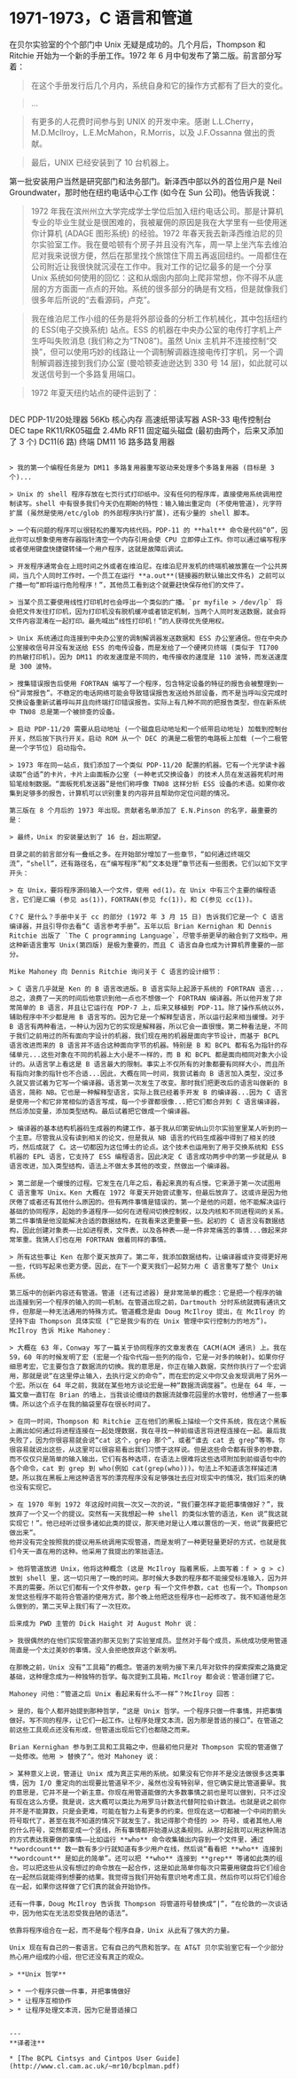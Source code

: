 # 1971-1973，C 语言和管道

在贝尔实验室的个个部门中 Unix 无疑是成功的。几个月后，Thompson 和 Ritchie 开始为一个新的手册工作。1972 年 6 月中旬发布了第二版。前言部分写着：

> 在这个手册发行后几个月内，系统自身和它的操作方式都有了巨大的变化。

> ...

> 有更多的人花费时间参与到 UNIX 的开发中来。感谢 L.L.Cherry，M.D.McIlroy，L.E.McMahon，R.Morris，以及 J.F.Ossanna 做出的贡献。

> 最后，UNIX 已经安装到了 10 台机器上。

第一批安装用户当然是研究部门和法务部门。新泽西中部以外的首位用户是 Neil Groundwater，那时他在纽约电话中心工作 (如今在 Sun 公司)。他告诉我说：

> 1972 年我在滨州州立大学完成学士学位后加入纽约电话公司。那是计算机专业的毕业生就业是很困难的，我被雇佣的原因是我在大学里有一些使用迷你计算机 (ADAGE 图形系统) 的经验。1972 年春天我去新泽西维泊尼的贝尔实验室工作。我在曼哈顿有个房子并且没有汽车，周一早上坐汽车去维泊尼对我来说很方便，然后在那里找个旅馆住下周五再返回纽约。一周都住在公司附近让我很快就沉浸在工作中。我对工作的记忆最多的是一个分享 Unix 系统如何使用的回忆：这和从烟囱内部向上爬非常想，你不得不从底层的方方面面一点点的开始。系统的很多部分的确是有文档，但是就像我们很多年后所说的“去看源码，卢克”。

> 我在维泊尼工作小组的任务是将外部设备的分析工作机械化，其中包括纽约的 ESS(电子交换系统) 站点。ESS 的机器在中央办公室的电传打字机上产生呼叫失败消息 (我们称之为“TN08”)。虽然 Unix 主机并不连接控制“交换”，但可以使用巧妙的线路让一个调制解调器连接电传打字机，另一个调制解调器连接到我们办公室 (曼哈顿麦迪逊达到 330 号 14 层)，如此就可以发送信号到一个多路复用端口。

> 1972 年夏天纽约站点的硬件运到了：

> ```
>
DEC PDP-11/20处理器
56Kb 核心内存
高速纸带读写器
ASR-33 电传控制台
DEC tape
RK11/RK05磁盘 2.4Mb
RF11 固定磁头磁盘 (最初由两个，后来又添加了 3 个)
DC11(6 路) 终端
DM11 16 路多路复用器

```

> 我的第一个编程任务是为 DM11 多路复用器重写驱动来处理多个多路复用器 (目标是 3 个)...

> Unix 的 shell 程序存放在七页行式打印纸中。没有任何的程序库，直接使用系统调用控制读写。shell 中有很多我们今天仍在期盼的特性：输入输出重定向 (不使用管道)，元字符扩展 (虽然是使用/etc/glob 的外部程序执行扩展)，还有少量的 shell 脚本。

> 一个有问题的程序可以很轻松的覆写内核代码。PDP-11 的 **halt** 命令是代码“0”，因此你可以想象使用寄存器指针清空一个内存引用会使 CPU 立即停止工作。你可以通过编写程序或者使用键盘快捷键转储一个用户程序，这就是故障后调试。

> 开发程序通常会在上班时间之外或者在维泊尼。在维泊尼开发机的终端机被放置在一个公共房间，当几个人同时工作时，一个员工在运行 **a.out**(链接器的默认输出文件名) 之前可以广播一句“即将运行危险程序！”，其他员工看到这个就要赶快保存他们的文件了。

> 当某个员工要使用线性打印机时也会呼出一个类似的广播。`pr myfile > /dev/lp` 将会把文件发往打印机，因为打印机没有脱机缓冲或者锁定机制，当两个人同时发送数据，就会将文件内容混淆在一起打印。最先喊出“线性打印机！”的人获得优先使用权。

> Unix 系统通过向连接到中央办公室的调制解调器发送数据和 ESS 办公室通信。但在中央办公室接收信号并没有发送给 ESS 的电传设备，而是发给了一个硬拷贝终端 (类似于 TI700 的热敏打印机)。因为 DM11 的收发速度是不同的，电传接收的速度是 110 波特，而发送速度是 300 波特。

> 搜集错误报告后使用 FORTRAN 编写了一个程序，包含特定设备的特征的报告会被整理到一份“异常报告”。不稳定的电话网络可能会导致错误报告发送给外部设备，而不是当呼叫没完成时交换设备重新试着呼叫并且向终端打印错误报告。实际上有几种不同的把报告类型，但在新系统中 TN08 总是第一个被排查的设备。

> 启动 PDP-11/20 需要从启动地址 (一个磁盘启动地址和一个纸带启动地址) 加载到控制台开关，然后按下执行开关。启动 ROM 从一个 DEC 的满是二极管的电路板上加载 (一个二极管是一个字节位) 启动指令。

> 1973 年在同一站点，我们添加了一个类似 PDP-11/20 配置的机器。它有一个光学读卡器读取“合适”的卡片，卡片上由面板办公室 (一种老式交换设备) 的技术人员在发送器死机时用铅笔绘制数据。“面板死机发送器”是他们称呼像 TN08 这样分析 ESS 设备的术语。如果你收集到足够多的报告，计算机可以识别重复的内容并且帮助你定位问题的情况。

第三版在 8 个月后的 1973 年出现。贡献者名单添加了 E.N.Pinson 的名字，最重要的是：

> 最终，Unix 的安装量达到了 16 台，超出期望。

目录之前的前言部分有一叠纸之多。在开始部分增加了一些章节，“如何通过终端交流”，“shell”，还有路径名，在“编写程序”和“文本处理”章节还有一些图表。它们以如下文字开头：

> 在 Unix，要将程序源码输入一个文件，使用 ed(1)。在 Unix 中有三个主要的编程语言，它们是汇编 (参见 as(1))，FORTRAN(参见 fc(1))，和 C(参见 cc(1))。

C？C 是什么？手册中关于 cc 的部分 (1972 年 3 月 15 日) 告诉我们它是一个 C 语言编译器，并且引导你去看“C 语言参考手册”。五年以后 Brian Kernighan 和 Dennis Ritchie 出版了 `The C programming Language`，尽管手册更早的融合到了文档中。用这种新语言重写 Unix(第四版) 是极为重要的，而且 C 语言自身也成为计算机界重要的一部分。

Mike Mahoney 向 Dennis Ritchie 询问关于 C 语言的设计细节：

> C 语言几乎就是 Ken 的 B 语言改进版。B 语言实际上起源于系统的 FORTRAN 语言...总之，浪费了一天的时间后他意识到他一点也不想做一个 FORTRAN 编译器。所以他开发了非常简单的 B 语言，并且让它运行在 PDP-7 上，后来又移植到 PDP-11。除了操作系统以外，辅助程序中不少都是用 B 语言写的。因为它是一个解释型语言，所以运行起来相当缓慢。对于 B 语言有两种看法，一种认为因为它的实现是解释器，所以它会一直很慢。第二种看法是，不同于我们之前用过的所有面向字设计的机器，我们现在用的机器是面向字节设计，而基于 BCPL 语言改进而来的 B 语言并不适合这种面向字节的机器。特别是 B 和 BCPL 都有名为指针的存储单元...这些对象在不同的机器上大小是不一样的，而 B 和 BCPL 都是面向相同对象大小设计的。从语言学上看这是 B 语言最大的限制。事实上不仅所有的对象都要有同样大小，而且所有指向对象的指针也不合适...因此，大概在同一时间，我尝试着向 B 语言加入类型，没过多久就又尝试着为它写一个编译器。语言第一次发生了改变。那时我们把更改后的语言叫做新的 B 语言，简称 NB。它也是一种解释型语言，实际上我已经着手开发 B 的编译器...因为 C 语言是使用一个和它非常相似的语言写成，每一个步骤都很像...把它们都合并到 C 语言编译器，然后添加变量，添加类型结构。最后试着把它做成一个编译器。

> 编译器的基本结构机器码生成器的构建工作，基于我从印第安纳山贝尔实验室里某人听到的一个主意。尽管我从没有读到相关的论文，但是我从 NB 语言的代码生成器中得到了相关的技巧，然后成就了 C。这一切都因为这位博士的论点。这个技术也运用到了用于交换系统和 ESS 机器的 EPL 语言，它支持了 ESS 编程语言。因此决定 C 语言成功两步中的第一步就是从 B 语言改进，加入类型结构，语法上不做太多其他的改变，然做出一个编译器。

> 第二部是一个缓慢的过程。它发生在几年之后，看起来真的有点慢。它来源于第一次试图用 C 语言重写 Unix。Ken 大概在 1972 年夏天开始尝试重写，但最后放弃了。这或许是因为他厌倦了或者还有其他什么原因的。但有两件事情是错误的，第一个是他的问题，他不能解决运行基础的协同程序，起始的多道程序——如何在进程间切换控制权，以及内核和不同进程间的关系。第二件事情是他没能解决合适的数据结构，在我看来这更重要一些。起初的 C 语言没有数据结构，因此创建对象表——比如进程表，文件表，以及各种表——是一件非常痛苦的事情...做起来非常笨重。我猜人们也在用 FORTRAN 做着同样的事情。

> 所有这些事让 Ken 在那个夏天放弃了。第二年，我添加数据结构，让编译器或许变得更好用一些，代码写起来也更方便。因此，在下一个夏天我们一起努力用 C 语言重写了整个 Unix 系统。

第三版中的创新内容还有管道。管道 (还有过滤器) 是非常简单的概念：它是把一个程序的输出连接到另一个程序的输入的同一机制。在管道出现之前，Dartmouth 分时系统就拥有通讯文件，但那是一种无法通用的特殊方式。管道概念是由 Doug McIlroy 提出，在 McIlroy 的坚持下由 Thompson 具体实现 (“它是我少有的在 Unix 管理中实行控制力的地方”)。McIlroy 告诉 Mike Mahoney：

> 大概在 63 年，Conway 写了一篇关于协同程序的文章发表在 CACM(ACM 通讯) 上。我在 59，60 年的时候发明了宏 (宏是一个指令代指一些列的指令，它是一对多的映射)。如果你仔细思考宏，它主要包含了数据流的切换。我的意思是，你正在输入数据，突然你执行了一个宏调用，那就是说“在这里停止输入，去执行定义的命令”，而在宏的定义中你又会发现调用了另外一个宏。所以在 64 年之前，我就在某些地方谈论宏是一种“数据流调度器”。也是在 64 年，一篇文章一直钉在 Brian 的墙上，当我谈论缠绕的数据流就像花园里的水管时，他想通了一些事情。所以这个点子在我的脑袋里存在很长时间了。

> 在同一时间，Thompson 和 Ritchie 正在他们的黑板上描绘一个文件系统，我在这个黑板上画出如何通过将进程连接在一起处理数据，我在寻找一种前缀语言将进程连接在一起。最后我失败了，因为你很容易就会说“cat 这个，grep 那个”，或者“谁去 cat 去 grep”等等。你很容易就说出这些，从这里可以很容易看出我们习惯于这样说。但是这些命令都有很多的参数，而不仅仅只是简单的输入输出，它们有各种选项，在语法上很难将这些选项附加到前缀语句中的各个命令，cat 到 grep 到 who(例如 cat(grep(who)))。句法上不知道该怎样描述清楚。所以我在黑板上用这种语言写的漂亮程序没有足够强壮去应对现实中的情况，我们后来的确也没有实现它。

> 在 1970 年到 1972 年这段时间我一次又一次的说，“我们要怎样才能把事情做好？”，我放弃了一个又一个的提议。突然有一天我想起一种 shell 的类似水管的语法，Ken 说“我这就实现它！”。他已经听过很多诸如此类的提议，那天绝对是让人难以置信的一天，他说“我要把它做出来”。
他并没有完全按照我的提议用系统调用实现管道，而是发明了一种更轻量更好的方式，也就是我们今天一直在用的这种。他采用了我提出的笨拙语法。

> 他将管道放进 Unix，他将这种概念 (这是 McIlroy 指着黑板，上面写着：f > g > c) 放到 shell 里，这一切只用了一晚的时间。那时候大多数的程序都不能接受标准输入，因为并不真的需要。所以它们都有一个文件参数，gerp 有一个文件参数，cat 也有一个。Thompson 发觉这些程序不能符合管道的使用方式，那个晚上他把这些程序也一起修改了。我不知道他是怎么做到的，第二天早上我们有了一次狂欢。

后来成为 PWD 主管的 Dick Haight 对 August Mohr 说：

> 我很偶然的在他们实现管道的那天见到了实验室成员。显然对于每个成员，系统成功使用管道简直是一个太过美妙的事情。没人会拒绝放弃这个新发明。

在那晚之前，Unix 没有“工具箱”的概念。管道的发明为接下来几年对软件的探索探索之路奠定基础，这种理念成为一种独特的哲学。每次提到工具箱，McIlroy 都会说：管道创建了它。

Mahoney 问他：“管道之后 Unix 看起来有什么不一样”？McIlroy 回答：

> 是的，每个人都开始提到那种哲学，“这是 Unix 哲学。一个程序只做一件事情，并把事情做好。写不同的程序，让它们一起工作。让程序处理文本流，因为那是普适的接口”。在管道之前这些工具观点还没有形成，但管道出现后它们也都随之而来。

Brian Kernighan 参与到工具和工具箱之中，但最初他只是对 Thompson 实现的管道做了一处修改。他用 > 替换了^。他对 Mahoney 说：

> 某种意义上说，管道让 Unix 成为真正实用的系统。如果没有它你并不是没法做很多这类事情，因为 I/O 重定向的出现要比管道早不少，虽然也没有特别早，但它确实是比管道要早。我的意思是，它并不是一个新主意。你现在用管道能做的大多数事情之前也是可以做到，只不过没有现在这么方便。我是说，这大概可以类比为用罗马计数法代替阿拉伯计数法。也就是说之前你并不是不能算数，只是会更难，可能在智力上有更多的约束。但现在这一切都被一个中间的箭头符号取代了，甚至在我不知道的情况下就发生了。我记得那个奇怪的 >> 符号，或者其他人用的什么符号，突然都变成一个竖线，所有事情都开始遵从这条规则。从那时起我可以用这种简洁的方式表达我要做的事情——比如运行 **who** 命令收集输出内容到一个文件里，通过 **wordcount** 数一数有多少行就知道有多少用户在线，然后说“看看把 **who** 连接到 **wordcount** 是如此的简单”。还可以把 **who** 连接到 **grep** 等诸如此类的组合。可以把这些从没有想过的命令放在一起合作，这是如此简单你每次只需要用键盘将它们组合在一起然后就能得到想要的结果。我觉得当我们开始有意识地考虑工具，然后你可以将它们组合在一起，如果你这样做了它们真的就会开始协作。

还有一件事，Doug McIlroy 告诉我 Thompson 将管道符号替换成“|”，“在伦敦的一次谈话中，因为他实在无法忍受我丑陋的语法”。

依靠将程序组合在一起，而不是每个程序自身，Unix 从此有了强大的力量。

Unix 现在有自己的一套语言。它有自己的气质和哲学。在 AT&T 贝尔实验室它有一个少部分热心用户组成的小组，但它还没有真正的观众。

> **Unix 哲学**

> * 一个程序只做一件事，并把事情做好
> * 让程序互相协作
> * 让程序处理文本流，因为它是普适接口


---
**译者注**

* [The BCPL Cintsys and Cintpos User Guide](http://www.cl.cam.ac.uk/~mr10/bcplman.pdf)
